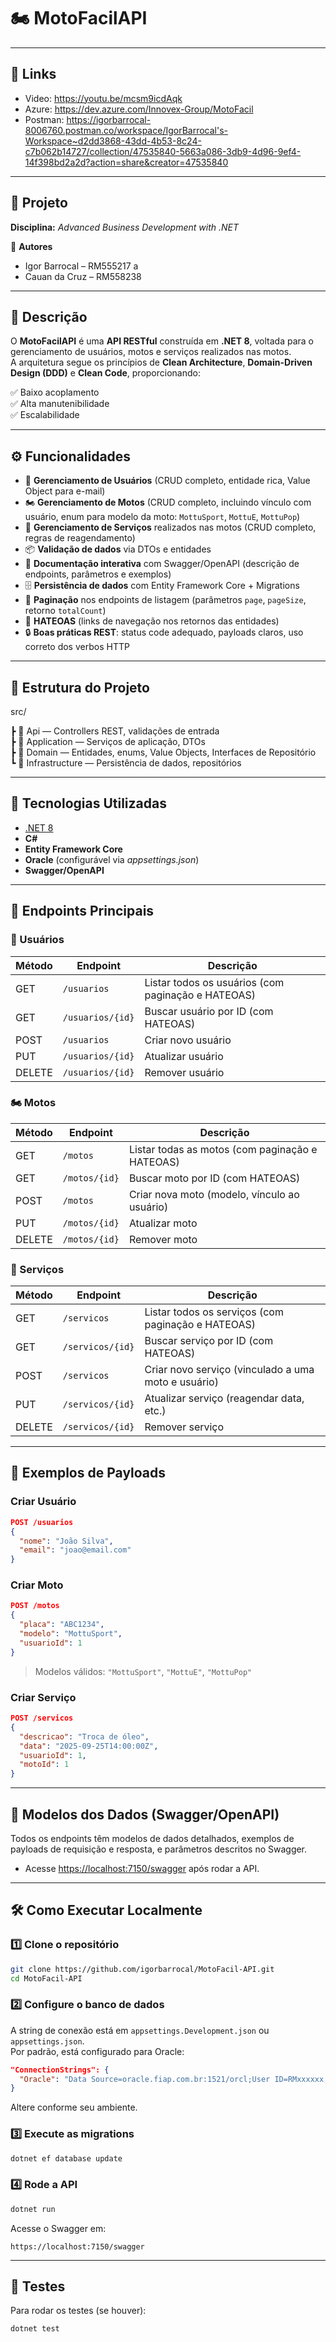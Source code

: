 # 🏍️ MotoFacilAPI  
---
## 🔗​ Links
-  Video: https://youtu.be/mcsm9icdAqk
-  Azure: https://dev.azure.com/Innovex-Group/MotoFacil
-  Postman: https://igorbarrocal-8006760.postman.co/workspace/IgorBarrocal's-Workspace~d2dd3868-43dd-4b53-8c24-c7b062b14727/collection/47535840-5663a086-3db9-4d96-9ef4-14f398bd2a2d?action=share&creator=47535840
---
## 📌 Projeto  
**Disciplina:** *Advanced Business Development with .NET*  

👤 **Autores**  
- Igor Barrocal – RM555217  a
- Cauan da Cruz – RM558238  

---

## 📖 Descrição  

O **MotoFacilAPI** é uma **API RESTful** construída em **.NET 8**, voltada para o gerenciamento de usuários, motos e serviços realizados nas motos.  
A arquitetura segue os princípios de **Clean Architecture**, **Domain-Driven Design (DDD)** e **Clean Code**, proporcionando:  

✅ Baixo acoplamento  
✅ Alta manutenibilidade  
✅ Escalabilidade  

---

## ⚙️ Funcionalidades  

- 👥 **Gerenciamento de Usuários** (CRUD completo, entidade rica, Value Object para e-mail)
- 🏍️ **Gerenciamento de Motos** (CRUD completo, incluindo vínculo com usuário, enum para modelo da moto: `MottuSport`, `MottuE`, `MottuPop`)
- 🔧 **Gerenciamento de Serviços** realizados nas motos (CRUD completo, regras de reagendamento)
- 📦 **Validação de dados** via DTOs e entidades
- 📑 **Documentação interativa** com Swagger/OpenAPI (descrição de endpoints, parâmetros e exemplos)
- 🗄️ **Persistência de dados** com Entity Framework Core + Migrations
- 🧩 **Paginação** nos endpoints de listagem (parâmetros `page`, `pageSize`, retorno `totalCount`)
- 🔗 **HATEOAS** (links de navegação nos retornos das entidades)
- 🔒 **Boas práticas REST**: status code adequado, payloads claros, uso correto dos verbos HTTP

---

## 📂 Estrutura do Projeto  
src/

┣ 📂 Api — Controllers REST, validações de entrada  
┣ 📂 Application — Serviços de aplicação, DTOs  
┣ 📂 Domain — Entidades, enums, Value Objects, Interfaces de Repositório  
┗ 📂 Infrastructure — Persistência de dados, repositórios  

---

## 🚀 Tecnologias Utilizadas  

- [.NET 8](https://dotnet.microsoft.com/)  
- **C#**  
- **Entity Framework Core**  
- **Oracle** (configurável via *appsettings.json*)  
- **Swagger/OpenAPI**  

---

## 📄 Endpoints Principais  

### 👥 Usuários  
| Método | Endpoint        | Descrição            |  
|--------|----------------|----------------------|  
| GET    | `/usuarios`    | Listar todos os usuários (com paginação e HATEOAS) |  
| GET    | `/usuarios/{id}` | Buscar usuário por ID (com HATEOAS) |  
| POST   | `/usuarios`    | Criar novo usuário |  
| PUT    | `/usuarios/{id}` | Atualizar usuário |  
| DELETE | `/usuarios/{id}` | Remover usuário |  

### 🏍️ Motos  
| Método | Endpoint     | Descrição           |  
|--------|-------------|---------------------|  
| GET    | `/motos`    | Listar todas as motos (com paginação e HATEOAS) |  
| GET    | `/motos/{id}` | Buscar moto por ID (com HATEOAS) |  
| POST   | `/motos`    | Criar nova moto (modelo, vínculo ao usuário) |  
| PUT    | `/motos/{id}` | Atualizar moto |  
| DELETE | `/motos/{id}` | Remover moto |  

### 🔧 Serviços  
| Método | Endpoint        | Descrição            |  
|--------|----------------|----------------------|  
| GET    | `/servicos`    | Listar todos os serviços (com paginação e HATEOAS) |  
| GET    | `/servicos/{id}` | Buscar serviço por ID (com HATEOAS) |  
| POST   | `/servicos`    | Criar novo serviço (vinculado a uma moto e usuário) |  
| PUT    | `/servicos/{id}` | Atualizar serviço (reagendar data, etc.) |  
| DELETE | `/servicos/{id}` | Remover serviço |  

---

## 📝 Exemplos de Payloads  

### Criar Usuário

```json
POST /usuarios
{
  "nome": "João Silva",
  "email": "joao@email.com"
}
```

### Criar Moto

```json
POST /motos
{
  "placa": "ABC1234",
  "modelo": "MottuSport",
  "usuarioId": 1
}
```

> Modelos válidos: `"MottuSport"`, `"MottuE"`, `"MottuPop"`

### Criar Serviço

```json
POST /servicos
{
  "descricao": "Troca de óleo",
  "data": "2025-09-25T14:00:00Z",
  "usuarioId": 1,
  "motoId": 1
}
```

---

## 📝 Modelos dos Dados (Swagger/OpenAPI)  

Todos os endpoints têm modelos de dados detalhados, exemplos de payloads de requisição e resposta, e parâmetros descritos no Swagger.  
- Acesse [https://localhost:7150/swagger](https://localhost:7150/swagger) após rodar a API.

---

## 🛠️ Como Executar Localmente  

### 1️⃣ Clone o repositório  
```bash
git clone https://github.com/igorbarrocal/MotoFacil-API.git
cd MotoFacil-API
```

### 2️⃣ Configure o banco de dados  
A string de conexão está em `appsettings.Development.json` ou `appsettings.json`.  
Por padrão, está configurado para Oracle:

```json
"ConnectionStrings": {
  "Oracle": "Data Source=oracle.fiap.com.br:1521/orcl;User ID=RMxxxxxx;Password=xxxxxx;"
}
```
Altere conforme seu ambiente.

### 3️⃣ Execute as migrations  
```bash
dotnet ef database update
```

### 4️⃣ Rode a API  
```bash
dotnet run
```

Acesse o Swagger em:  
```
https://localhost:7150/swagger
```

---

## 🧪 Testes

Para rodar os testes (se houver):
```bash
dotnet test
```

